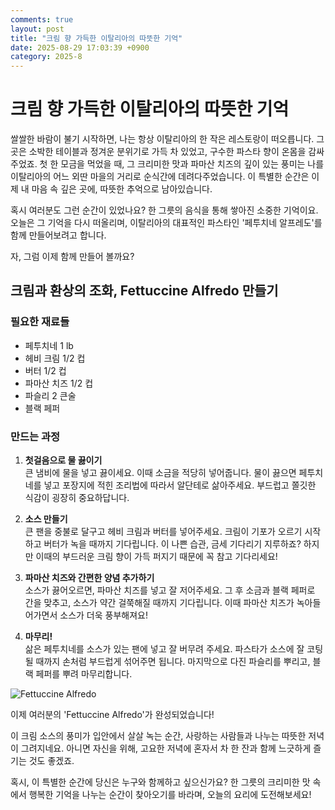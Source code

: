 ```yaml
---
comments: true
layout: post
title: "크림 향 가득한 이탈리아의 따뜻한 기억"
date: 2025-08-29 17:03:39 +0900
category: 2025-8
---
```


# 크림 향 가득한 이탈리아의 따뜻한 기억

쌀쌀한 바람이 불기 시작하면, 나는 항상 이탈리아의 한 작은 레스토랑이 떠오릅니다. 그곳은 소박한 테이블과 정겨운 분위기로 가득 차 있었고, 구수한 파스타 향이 온몸을 감싸주었죠. 첫 한 모금을 먹었을 때, 그 크리미한 맛과 파마산 치즈의 깊이 있는 풍미는 나를 이탈리아의 어느 외딴 마을의 거리로 순식간에 데려다주었습니다. 이 특별한 순간은 이제 내 마음 속 깊은 곳에, 따뜻한 추억으로 남아있습니다.

혹시 여러분도 그런 순간이 있었나요? 한 그릇의 음식을 통해 쌓아진 소중한 기억이요. 오늘은 그 기억을 다시 떠올리며, 이탈리아의 대표적인 파스타인 '페투치네 알프레도'를 함께 만들어보려고 합니다. 

자, 그럼 이제 함께 만들어 볼까요?

## 크림과 환상의 조화, Fettuccine Alfredo 만들기

### 필요한 재료들

- 페투치네 1 lb
- 헤비 크림 1/2 컵
- 버터 1/2 컵
- 파마산 치즈 1/2 컵
- 파슬리 2 큰술
- 블랙 페퍼

### 만드는 과정

1. **첫걸음으로 물 끓이기**  
   큰 냄비에 물을 넣고 끓이세요. 이때 소금을 적당히 넣어줍니다. 물이 끓으면 페투치네를 넣고 포장지에 적힌 조리법에 따라서 알단테로 삶아주세요. 부드럽고 쫄깃한 식감이 굉장히 중요하답니다.

2. **소스 만들기**  
   큰 팬을 중불로 달구고 헤비 크림과 버터를 넣어주세요. 크림이 기포가 오르기 시작하고 버터가 녹을 때까지 기다립니다. 이 나쁜 습관, 금세 기다리기 지루하죠? 하지만 이때의 부드러운 크림 향이 가득 퍼지기 때문에 꼭 참고 기다리세요!

3. **파마산 치즈와 간편한 양념 추가하기**  
   소스가 끓어오르면, 파마산 치즈를 넣고 잘 저어주세요. 그 후 소금과 블랙 페퍼로 간을 맞추고, 소스가 약간 걸쭉해질 때까지 기다립니다. 이때 파마산 치즈가 녹아들어가면서 소스가 더욱 풍부해져요!

4. **마무리!**  
   삶은 페투치네를 소스가 있는 팬에 넣고 잘 버무려 주세요. 파스타가 소스에 잘 코팅될 때까지 손처럼 부드럽게 섞어주면 됩니다. 마지막으로 다진 파슬리를 뿌리고, 블랙 페퍼를 뿌려 마무리합니다.

![Fettuccine Alfredo](https://www.themealdb.com/images/media/meals/0jv5gx1661040802.jpg)

이제 여러분의 'Fettuccine Alfredo'가 완성되었습니다!

이 크림 소스의 풍미가 입안에서 살살 녹는 순간, 사랑하는 사람들과 나누는 따뜻한 저녁이 그려지네요. 아니면 자신을 위해, 고요한 저녁에 혼자서 차 한 잔과 함께 느긋하게 즐기는 것도 좋겠죠.

혹시, 이 특별한 순간에 당신은 누구와 함께하고 싶으신가요? 
한 그릇의 크리미한 맛 속에서 행복한 기억을 나누는 순간이 찾아오기를 바라며, 오늘의 요리에 도전해보세요!